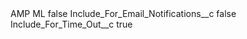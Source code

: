 <?xml version="1.0" encoding="UTF-8"?>
<CustomMetadata xmlns="http://soap.sforce.com/2006/04/metadata" xmlns:xsi="http://www.w3.org/2001/XMLSchema-instance" xmlns:xsd="http://www.w3.org/2001/XMLSchema">
    <label>AMP ML</label>
    <protected>false</protected>
    <values>
        <field>Include_For_Email_Notifications__c</field>
        <value xsi:type="xsd:boolean">false</value>
    </values>
    <values>
        <field>Include_For_Time_Out__c</field>
        <value xsi:type="xsd:boolean">true</value>
    </values>
</CustomMetadata>
